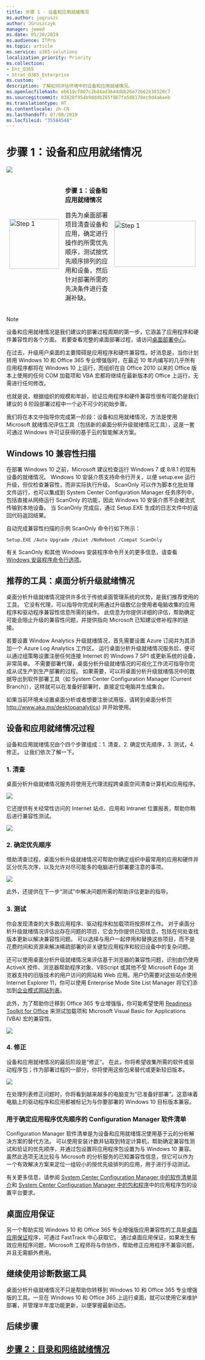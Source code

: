 ```yaml
---
title: 步骤 1 - 设备和应用就绪情况
ms.author: jogruszc
author: JGruszczyk
manager: jemed
ms.date: 05/20/2019
ms.audience: ITPro
ms.topic: article
ms.service: o365-solutions
localization_priority: Priority
ms.collection:
- Ent_O365
- Strat_O365_Enterprise
ms.custom: ''
description: 了解如何评估环境中的设备和应用就绪情况。
ms.openlocfilehash: eb619cf807c2bd4ad3644dbb26e72b62e30320c7
ms.sourcegitcommit: 03828f954b9dddb265f867fa508178ec0d4a6aeb
ms.translationtype: HT
ms.contentlocale: zh-CN
ms.lasthandoff: 07/08/2019
ms.locfileid: "35584548"
---
```

# <a name="step-1-device-and-app-readiness"></a>步骤 1：设备和应用就绪情况

![](media/step-1-device-and-app-readiness-media/step-1-device-and-app-readiness-media-1.png)

<table>
<thead>
<td><img src="media/desktop-deployment-center-home-media/desktop-deployment-center-home-media-3.png" alt="Step 1" height="130" width="130" /></td>
<td><p><strong>步骤 1：设备和应用就绪情况</strong></p>
<p>首先为桌面部署项目清查设备和应用，确定进行操作的所需优先顺序，测试按优先顺序排列的应用和设备，然后针对部署所需的先决条件进行查漏补缺。</p></td>
<td><a href="https://aka.ms/ddev1" target="_blank"><img src="media/desktop-deployment-center-home-media/desktop-deployment-center-home-media-14.png" alt="Step 1" height="120" width="213" /></a></td>
</thead>
</table>

>[!NOTE]
>设备和应用就绪情况是我们建议的部署过程周期的第一步，它涵盖了应用程序和硬件兼容性的各个方面。 若要查看完整的桌面部署过程，请访问[桌面部署中心](https://aka.ms/HowToShift)。
>

在过去，升级用户桌面的主要障碍是应用程序和硬件兼容性。好消息是，当你计划转用 Windows 10 和 Office 365 专业增强版时，在最近 10 年内编写的几乎所有应用程序都将在 Windows 10 上运行，而组织在自 Office 2010 以来的 Office 版本上使用的任何 COM 加载项和 VBA 宏都将继续在最新版本的 Office 上运行，无需进行任何修改。

也就是说，根据组织的规模和年龄，验证应用程序和硬件兼容性很有可能仍是我们建议的 8 阶段部署过程中一个必不可少的初始步骤。

我们将在本文中指导你完成第一阶段：设备和应用就绪情况，方法是使用 Microsoft 就绪情况评估工具（包括新的桌面分析升级就绪情况工具），这是一套可通过 Windows 许可证获得的基于云的智能解决方案。

## <a name="windows-10-compatibility-scan"></a>Windows 10 兼容性扫描

在部署 Windows 10 之前，Microsoft 建议检查运行 Windows 7 或 8/8.1 的现有设备的就绪情况。 Windows 10 安装介质支持命令行开关，以便 setup.exe 运行升级，但仅检查兼容性，而非实际执行升级。 ScanOnly 可以作为脚本化批处理文件运行，也可以集成到 System Center Configuration Manager 任务序列中，包括直接从网络运行 ScanOnly 的功能，因此 Windows 10 安装介质不会被流式传输到本地设备。 当 ScanOnly 完成后，通过 Setup.EXE 生成的日志文件中的返回代码返回结果。   

自动完成兼容性扫描的示例 ScanOnly 命令行如下所示：

    Setup.EXE /Auto Upgrade /Quiet /NoReboot /Compat ScanOnly

有关 ScanOnly 和其他 Windows 安装程序命令开关的更多信息，请查看 [Windows 安装程序命令行选项](https://aka.ms/setupswitches)。

## <a name="recommended-tool-desktop-analytics-upgrade-readiness"></a>推荐的工具：桌面分析升级就绪情况

桌面分析升级就绪情况提供许多优于传统桌面管理系统的优势，是我们推荐使用的工具。 它没有代理，可以指导你完成利用通过升级数亿台使用者电脑收集的应用程序和驱动程序兼容性信息所需的操作。 此信息为你提供详细的评估，帮助确定可能会阻止升级的兼容性问题，并提供指向 Microsoft 已知建议修补程序的链接。

若要设置 Window Analytics 升级就绪情况，首先需要设置 Azure 订阅并为其添加一个 Azure Log Analytics 工作区。 运行桌面分析升级就绪情况服务后，便可以通过组策略设置注册任何连接 Internet 的 Windows 7 SP1 或更新系统的设备，非常简单。 不需要部署代理，桌面分析升级就绪情况的可视化工作流可指导你完成从试生产到生产部署的过程。 如果需要，可以将桌面分析升级就绪情况中的数据导出到软件部署工具（如 System Center Configuration Manager (Current Branch)），这样就可以在准备好部署时，直接定位电脑并生成集合。

如果当前环境未设置桌面分析或者想要注册试用版，请转到桌面分析页 http://www.aka.ms/desktopanalytics) 并开始使用。

## <a name="device-and-app-readiness-process"></a>设备和应用就绪情况过程

设备和应用就绪情况由个四个步骤组成：1. 清查，2. 确定优先顺序，3. 测试，4. 修正。 让我们依次了解一下。

### <a name="1-inventory"></a>1\. 清查

桌面分析升级就绪情况服务将使用无代理流程跨桌面空间清查计算机和应用程序。

![](media/step-1-device-and-app-readiness-media/step-1-device-and-app-readiness-media-3.png)

它还提供有关经常性访问的 Internet 站点、应用和 Intranet 位置报表，帮助你稍后进行兼容性测试。

![](media/step-1-device-and-app-readiness-media/step-1-device-and-app-readiness-media-4.png)

### <a name="2-prioritize"></a>2\. 确定优先顺序

借助清查过程，桌面分析升级就绪情况可帮助你确定组织中最常用的应用和硬件并区分优先次序，以及允许对尽可能多的电脑进行部署要注意的事项。

![](media/step-1-device-and-app-readiness-media/step-1-device-and-app-readiness-media-5.png)

此外，还提供在下一步“测试”中解决问题所需的帮助评估更新的指导。

### <a name="3-testing"></a>3\. 测试

你会发现清查的大多数应用程序、驱动程序和加载项将按原样工作。 对于桌面分析升级就绪情况评估出存在问题的项目，它会为你提供已知信息，包括在何处查找版本更新以解决兼容性问题。 可以选择与用户一起停用和替换这些项目，而不是花费时间和资源来解决稀疏部署的非关键型应用程序和较旧设备中的复杂问题。

还可以使用桌面分析升级就绪情况来评估基于浏览器的兼容性问题，识别由仍使用 ActiveX 控件、浏览器帮助程序对象、VBScript 或其他不受 Microsoft Edge 浏览器支持的旧版技术的用户访问的网站和 Web 应用。用户仍需要对这些站点使用 Internet Explorer 11，你可以使用 Enterprise Mode Site List Manager 将它们添加到[企业模式网站列表](https://docs.microsoft.com/zh-CN/microsoft-edge/deploy/emie-to-improve-compatibility)。

此外，为了帮助你迁移到 Office 365 专业增强版，你可能希望使用 [Readiness Toolkit for Office](https://docs.microsoft.com/zh-CN/deployoffice/use-the-readiness-toolkit-to-assess-application-compatibility-for-office-365-pro) 来测试加载项和 Microsoft Visual Basic for Applications (VBA) 宏的兼容性。

![](media/step-1-device-and-app-readiness-media/step-1-device-and-app-readiness-media-6.png)

### <a name="4-remediation"></a>4\. 修正

设备和应用就绪情况的最后阶段是“修正”。 在此，你将希望收集所需的软件或驱动程序包；作为部署过程的一部分，你将使用这些包来替代或更新较旧版本。

![](media/step-1-device-and-app-readiness-media/step-1-device-and-app-readiness-media-7.png)

在处理列表修正问题时，你将看到越来越多的电脑变为“已准备好部署”。这意味着电脑上的驱动程序和应用都被标记为与你要部署的 Windows 10 目标版本兼容。

### <a name="configuration-manager-software-inventory-for-application-prioritization"></a>用于确定应用程序优先顺序的 Configuration Manager 软件清单

Configuration Manager 软件清单是为设备和应用就绪情况使用基于云的分析解决方案的替代方法。 可以使用安装计数并钻取到特定计算机，帮助确定兼容性测试和验证的优先顺序，并通过包设置将应用程序包设置为与 Windows 10 兼容。 虽然此选项无法比较与 Microsoft 的分析服务的已知兼容性信息，但它可以作为一个有效解决方案来定位一组较小的按优先级排列的应用，用于进行手动测试。 

有关更多信息，请参阅 [System Center Configuration Manager 中的软件清单简介](https://docs.microsoft.com/zh-CN/sccm/core/clients/manage/inventory/introduction-to-software-inventory)和 [System Center Configuration Manager 中的包和程序](https://docs.microsoft.com/zh-CN/sccm/apps/deploy-use/packages-and-programs)中的应用程序包的设置平台要求。


## <a name="desktop-app-assure"></a>桌面应用保证

另一个帮助实现 Windows 10 和 Office 365 专业增强版应用兼容性的工具是[桌面应用保证](https://aka.ms/desktopappassure)程序，可通过 FastTrack 中心获取它。 通过桌面应用保证，如果发生有效应用程序问题，Microsoft 工程师将与你协作，帮助修正应用程序不兼容问题，并且无需额外费用。

## <a name="continued-use-of-diagnostic-data-tools"></a>继续使用诊断数据工具

桌面分析升级就绪情况不只是帮助你转移到 Windows 10 和 Office 365 专业增强版的工具。一旦在 Windows 10 和 Office 365 上运行桌面，就可以使用它来维护部署，并管理半年度功能更新，以便掌握最新动态。

## <a name="next-step"></a>后续步骤 

## <a name="step-2-directory-and-network-readinesshttpsakamsmdd2"></a>[步骤 2：目录和网络就绪情况](https://aka.ms/mdd2)